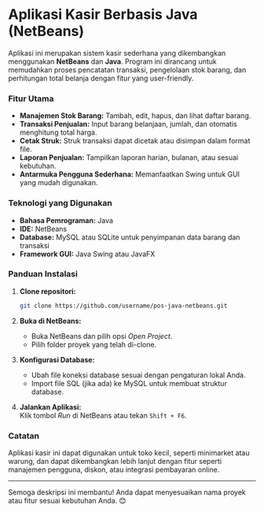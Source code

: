 # Aplikasi Kasir Berbasis Java (NetBeans)  
Aplikasi ini merupakan sistem kasir sederhana yang dikembangkan menggunakan **NetBeans** dan **Java**. Program ini dirancang untuk memudahkan proses pencatatan transaksi, pengelolaan stok barang, dan perhitungan total belanja dengan fitur yang user-friendly.  

### Fitur Utama  
- **Manajemen Stok Barang:** Tambah, edit, hapus, dan lihat daftar barang.  
- **Transaksi Penjualan:** Input barang belanjaan, jumlah, dan otomatis menghitung total harga.  
- **Cetak Struk:** Struk transaksi dapat dicetak atau disimpan dalam format file.  
- **Laporan Penjualan:** Tampilkan laporan harian, bulanan, atau sesuai kebutuhan.  
- **Antarmuka Pengguna Sederhana:** Memanfaatkan Swing untuk GUI yang mudah digunakan.  

### Teknologi yang Digunakan  
- **Bahasa Pemrograman:** Java  
- **IDE:** NetBeans  
- **Database:** MySQL atau SQLite untuk penyimpanan data barang dan transaksi  
- **Framework GUI:** Java Swing atau JavaFX  

### Panduan Instalasi  
1. **Clone repositori:**  
   ```bash
   git clone https://github.com/username/pos-java-netbeans.git
   ```  
2. **Buka di NetBeans:**  
   - Buka NetBeans dan pilih opsi *Open Project*.  
   - Pilih folder proyek yang telah di-clone.  

3. **Konfigurasi Database:**  
   - Ubah file koneksi database sesuai dengan pengaturan lokal Anda.  
   - Import file SQL (jika ada) ke MySQL untuk membuat struktur database.  

4. **Jalankan Aplikasi:**  
   Klik tombol *Run* di NetBeans atau tekan `Shift + F6`.  

### Catatan  
Aplikasi kasir ini dapat digunakan untuk toko kecil, seperti minimarket atau warung, dan dapat dikembangkan lebih lanjut dengan fitur seperti manajemen pengguna, diskon, atau integrasi pembayaran online.  

--- 

Semoga deskripsi ini membantu! Anda dapat menyesuaikan nama proyek atau fitur sesuai kebutuhan Anda. 😊
